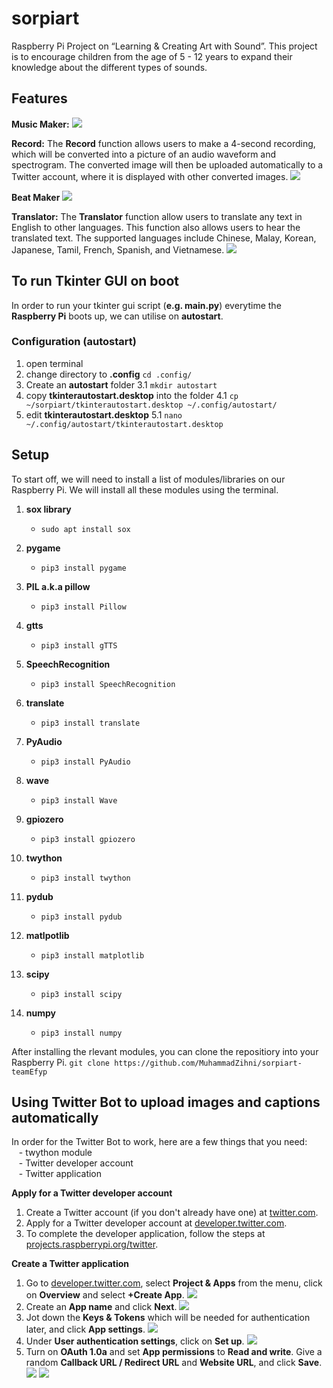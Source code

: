 # sorpiart
Raspberry Pi Project on “Learning & Creating Art with Sound”. This project is to encourage children from the age of 5 - 12 years to expand their knowledge about the different types of sounds.

## Features
**Music Maker:**
![](documentation_images/MusicMaker.png)

**Record:** The **Record** function allows users to make a 4-second recording, which will be converted into a picture of an audio waveform and spectrogram. The converted image will then be uploaded automatically to a Twitter account, where it is displayed with other converted images.
![](documentation_images/record.png)

**Beat Maker**
![](documentation_images/beatmaker.png)

**Translator:** The **Translator** function allow users to translate any text in English to other languages. This function also allows users to hear the translated text. The supported languages include Chinese, Malay, Korean, Japanese, Tamil, French, Spanish, and Vietnamese. 
![](documentation_images/translator.png)

## To run Tkinter GUI on boot
In order to run your tkinter gui script (**e.g. main.py**) everytime the **Raspberry Pi** boots up, we can utilise on **autostart**. 

### Configuration (autostart)
1. open terminal
2. change directory to **.config** `cd .config/`
3. Create an **autostart** folder
3.1 `mkdir autostart`
4. copy **tkinterautostart.desktop** into the folder
4.1 `cp ~/sorpiart/tkinterautostart.desktop ~/.config/autostart/`
5. edit **tkinterautostart.desktop** 
5.1 `nano ~/.config/autostart/tkinterautostart.desktop`

## Setup
To start off, we will need to install a list of modules/libraries on our Raspberry Pi. We will install all these modules using the terminal.
1. **sox library**
    - `sudo apt install sox`

2. **pygame**
    - `pip3 install pygame`

3. **PIL a.k.a pillow**
    - `pip3 install Pillow`

4. **gtts**
    - `pip3 install gTTS`

5. **SpeechRecognition**
    - `pip3 install SpeechRecognition`

6. **translate**
    - `pip3 install translate`

7. **PyAudio**
    - `pip3 install PyAudio`

8. **wave**
    - `pip3 install Wave`

9. **gpiozero**
    - `pip3 install gpiozero`

10. **twython**
    - `pip3 install twython`

11. **pydub**
    - `pip3 install pydub`

12. **matlpotlib**
    - `pip3 install matplotlib`

13. **scipy**
    - `pip3 install scipy`

14. **numpy**
    - `pip3 install numpy`
    
After installing the rlevant modules, you can clone the repositiory into your Raspberry Pi.
`git clone https://github.com/MuhammadZihni/sorpiart-teamEfyp`


## Using Twitter Bot to upload images and captions automatically
In order for the Twitter Bot to work, here are a few things that you need: <br />
&nbsp;&nbsp;    - twython module <br />
&nbsp;&nbsp;    - Twitter developer account <br />
&nbsp;&nbsp;    - Twitter application

**Apply for a Twitter developer account**
1. Create a Twitter account (if you don't already have one) at [twitter.com](https://twitter.com).
2. Apply for a Twitter developer account at [developer.twitter.com](https://developer.twitter.com).
3. To complete the developer application, follow the steps at [projects.raspberrypi.org/twitter](https://projects.raspberrypi.org/en/projects/getting-started-with-the-twitter-api/2).

**Create a Twitter application**
1. Go to [developer.twitter.com](https://developer.twitter.com), select **Project & Apps** from the menu, click on **Overview** and select **+Create App**.
![](documentation_images/twitter_1.png)
2. Create an **App name** and click **Next**.
![](documentation_images/twitter_2.png)
3. Jot down the **Keys & Tokens** which will be needed for authentication later, and click **App settings**.
![](documentation_images/twitter_3.png)
4. Under **User authentication settings**, click on **Set up**.
![](documentation_images/twitter_4.png)
5. Turn on **OAuth 1.0a** and set **App permissions** to **Read and write**. Give a random **Callback URL / Redirect URL** and **Website URL**, and click **Save**. <br />
![](documentation_images/twitter_5.png)
![](documentation_images/twitter_8.png)
